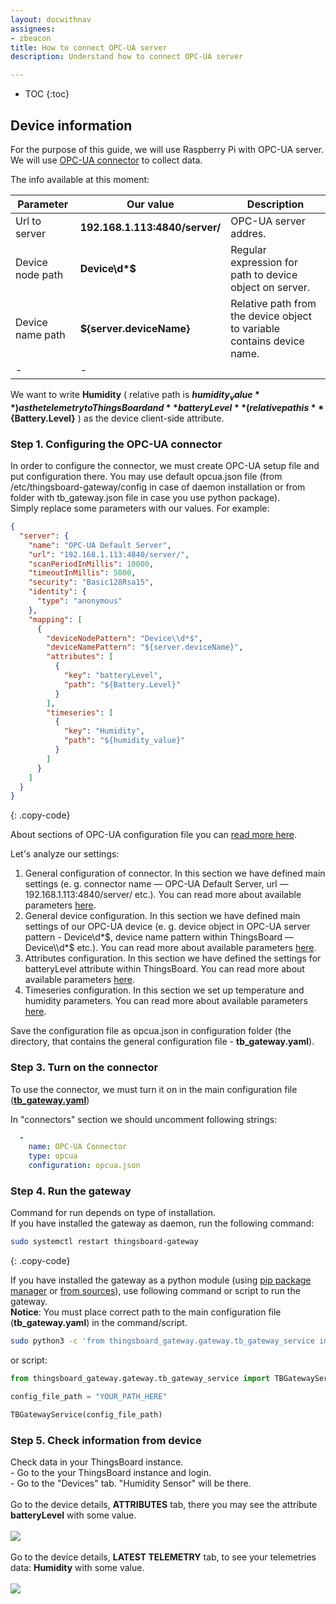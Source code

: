 ```yaml
---
layout: docwithnav
assignees:
- zbeacon
title: How to connect OPC-UA server
description: Understand how to connect OPC-UA server

---
```


* TOC
{:toc}

## Device information

For the purpose of this guide, we will use Raspberry Pi with OPC-UA server.  
We will use [OPC-UA connector](/docs/iot-gateway/config/opc-ua/) to collect data.  

The info available at this moment:  


| Parameter             | Our value                         | **Description**                                                           |
|-|-|-|
| Url to server         | **192.168.1.113:4840/server/**    | OPC-UA server addres.                                                     |
| Device node path      | **Device\d\*$**                   | Regular expression for path to device object on server.                   |
| Device name path      | **${server.deviceName}**          | Relative path from the device object to variable contains device name.    | 
|-|-|

We want to write **Humidity** ( relative path is **${humidity_value}** ) as the telemetry to ThingsBoard and **batteryLevel** ( relative path is **${Battery.Level}** ) as the device client-side attribute.      



### Step 1. Configuring the OPC-UA connector

In order to configure the connector, we must create OPC-UA setup file and put configuration there.
You may use default opcua.json file (from /etc/thingsboard-gateway/config in case of daemon installation or from folder with tb_gateway.json file in case you use python package).  
Simply replace some parameters with our values.
For example: 

```json
{
  "server": {
    "name": "OPC-UA Default Server",
    "url": "192.168.1.113:4840/server/",
    "scanPeriodInMillis": 10000,
    "timeoutInMillis": 5000,
    "security": "Basic128Rsa15",
    "identity": {
      "type": "anonymous"
    },
    "mapping": [
      {
        "deviceNodePattern": "Device\\d*$",
        "deviceNamePattern": "${server.deviceName}",
        "attributes": [
          {
            "key": "batteryLevel",
            "path": "${Battery.Level}"
          }
        ],
        "timeseries": [
          {
            "key": "Humidity",
            "path": "${humidity_value}"
          }
        ]
      }
    ]
  }
}
```
{: .copy-code}

  
About sections of OPC-UA configuration file you can [read more here](/docs/iot-gateway/config/opc-ua/).  

Let's analyze our settings:

1. General configuration of connector. In this section we have defined main settings (e. g. connector name — OPC-UA Default Server, url — 192.168.1.113:4840/server/ etc.). You can read more about available parameters [here](/docs/iot-gateway/config/opc-ua/#section-server).  
2. General device configuration. In this section we have defined main settings of our OPC-UA device (e. g. device object in OPC-UA server pattern - Device\\d*$, device name pattern within ThingsBoard — Device\\d*$ etc.). You can read more about available parameters [here](/docs/iot-gateway/config/opc-ua/#section-mapping).  
3. Attributes configuration. In this section we have defined the settings for batteryLevel attribute within ThingsBoard. You can read more about available parameters [here](/docs/iot-gateway/config/opc-ua/#subsection-attributes).  
4. Timeseries configuration. In this section we set up temperature and humidity parameters. You can read more about available parameters [here](/docs/iot-gateway/config/opc-ua/#subsection-timeseries).  

Save the configuration file as opcua.json in configuration folder (the directory, that contains the general configuration file - **tb_gateway.yaml**).  

### Step 3. Turn on the connector 

To use the connector, we must turn it on in the main configuration file (**[tb_gateway.yaml](/docs/iot-gateway/configuration/#connectors-configuration)**)

In "connectors" section we should uncomment following strings:

```yaml
  -
    name: OPC-UA Connector
    type: opcua
    configuration: opcua.json
```

### Step 4. Run the gateway
  
Command for run depends on type of installation.  
If you have installed the gateway as daemon, run the following command:  
```bash
sudo systemctl restart thingsboard-gateway
```  
{: .copy-code}

If you have installed the gateway as a python module (using [pip package manager](/docs/iot-gateway/install/pip-installation/) or [from sources](/docs/iot-gateway/install/source-installation/)), use following command or script to run the gateway.  
**Notice**: You must place correct path to the main configuration file (**tb_gateway.yaml**) in the command/script.  

```bash
sudo python3 -c 'from thingsboard_gateway.gateway.tb_gateway_service import TBGatewayService; TBGatewayService("YOUR_PATH_HERE")'
```

or script:

```python
from thingsboard_gateway.gateway.tb_gateway_service import TBGatewayService 

config_file_path = "YOUR_PATH_HERE"

TBGatewayService(config_file_path)
```

### Step 5. Check information from device

Check data in your ThingsBoard instance.  
    - Go to the your ThingsBoard instance and login.  
    - Go to the "Devices" tab. "Humidity Sensor" will be there.
<br>    
Go to the device details, **ATTRIBUTES** tab, there you may see the attribute **batteryLevel** with some value.  
<br>
    ![](https://img.thingsboard.io/gateway/opcua-sensor-attributes.png)
<br><br>
Go to the device details, **LATEST TELEMETRY** tab, to see your telemetries data: **Humidity** with some value.  
<br>
![](https://img.thingsboard.io/gateway/opcua-sensor-telemetry.png)
